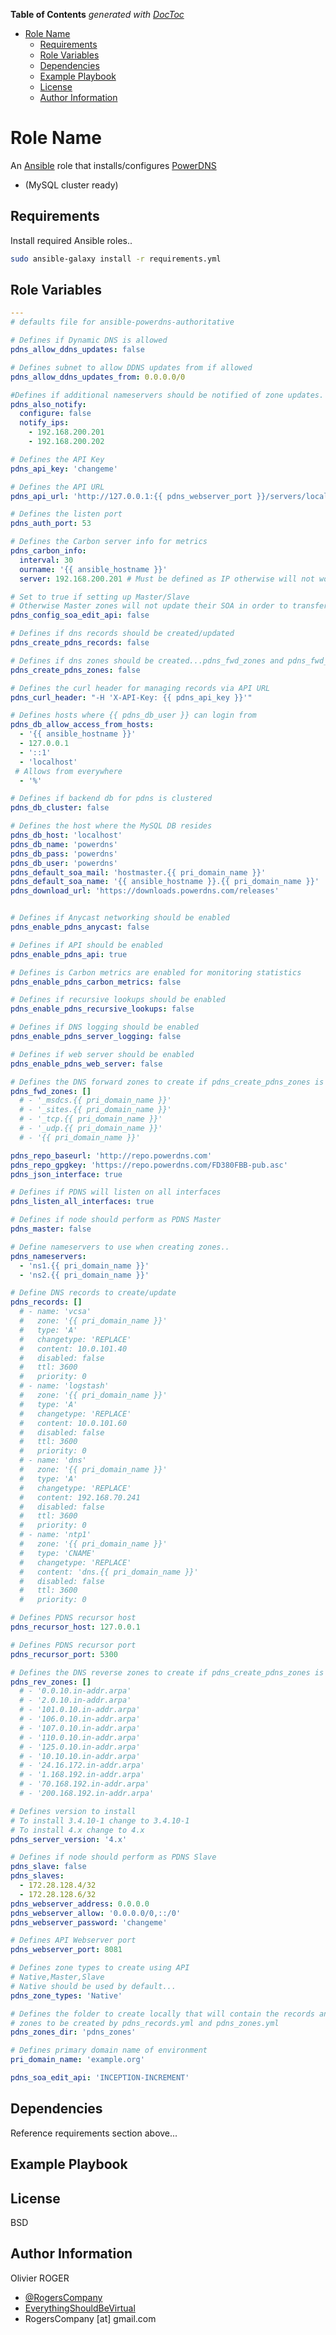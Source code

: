 <!-- START doctoc generated TOC please keep comment here to allow auto update -->
<!-- DON'T EDIT THIS SECTION, INSTEAD RE-RUN doctoc TO UPDATE -->
**Table of Contents**  *generated with [DocToc](https://github.com/thlorenz/doctoc)*

- [Role Name](#role-name)
  - [Requirements](#requirements)
  - [Role Variables](#role-variables)
  - [Dependencies](#dependencies)
  - [Example Playbook](#example-playbook)
  - [License](#license)
  - [Author Information](#author-information)

<!-- END doctoc generated TOC please keep comment here to allow auto update -->

# Role Name

An [Ansible](https://www.ansible.com) role that installs/configures [PowerDNS](https://www.powerdns.com/)

-   (MySQL cluster ready)

## Requirements

Install required Ansible roles..

```bash
sudo ansible-galaxy install -r requirements.yml
```

## Role Variables

```yaml
---
# defaults file for ansible-powerdns-authoritative

# Defines if Dynamic DNS is allowed
pdns_allow_ddns_updates: false

# Defines subnet to allow DDNS updates from if allowed
pdns_allow_ddns_updates_from: 0.0.0.0/0

#Defines if additional nameservers should be notified of zone updates.
pdns_also_notify:
  configure: false
  notify_ips:
    - 192.168.200.201
    - 192.168.200.202

# Defines the API Key
pdns_api_key: 'changeme'

# Defines the API URL
pdns_api_url: 'http://127.0.0.1:{{ pdns_webserver_port }}/servers/localhost/zones'

# Defines the listen port
pdns_auth_port: 53

# Defines the Carbon server info for metrics
pdns_carbon_info:
  interval: 30
  ourname: '{{ ansible_hostname }}'
  server: 192.168.200.201 # Must be defined as IP otherwise will not work

# Set to true if setting up Master/Slave
# Otherwise Master zones will not update their SOA in order to transfer
pdns_config_soa_edit_api: false

# Defines if dns records should be created/updated
pdns_create_pdns_records: false

# Defines if dns zones should be created...pdns_fwd_zones and pdns_fwd_zones
pdns_create_pdns_zones: false

# Defines the curl header for managing records via API URL
pdns_curl_header: "-H 'X-API-Key: {{ pdns_api_key }}'"

# Defines hosts where {{ pdns_db_user }} can login from
pdns_db_allow_access_from_hosts:
  - '{{ ansible_hostname }}'
  - 127.0.0.1
  - '::1'
  - 'localhost'
 # Allows from everywhere
  - '%'

# Defines if backend db for pdns is clustered
pdns_db_cluster: false

# Defines the host where the MySQL DB resides
pdns_db_host: 'localhost'
pdns_db_name: 'powerdns'
pdns_db_pass: 'powerdns'
pdns_db_user: 'powerdns'
pdns_default_soa_mail: 'hostmaster.{{ pri_domain_name }}'
pdns_default_soa_name: '{{ ansible_hostname }}.{{ pri_domain_name }}'
pdns_download_url: 'https://downloads.powerdns.com/releases'


# Defines if Anycast networking should be enabled
pdns_enable_pdns_anycast: false

# Defines if API should be enabled
pdns_enable_pdns_api: true

# Defines is Carbon metrics are enabled for monitoring statistics
pdns_enable_pdns_carbon_metrics: false

# Defines if recursive lookups should be enabled
pdns_enable_pdns_recursive_lookups: false

# Defines if DNS logging should be enabled
pdns_enable_pdns_server_logging: false

# Defines if web server should be enabled
pdns_enable_pdns_web_server: false

# Defines the DNS forward zones to create if pdns_create_pdns_zones is true
pdns_fwd_zones: []
  # - '_msdcs.{{ pri_domain_name }}'
  # - '_sites.{{ pri_domain_name }}'
  # - '_tcp.{{ pri_domain_name }}'
  # - '_udp.{{ pri_domain_name }}'
  # - '{{ pri_domain_name }}'

pdns_repo_baseurl: 'http://repo.powerdns.com'
pdns_repo_gpgkey: 'https://repo.powerdns.com/FD380FBB-pub.asc'
pdns_json_interface: true

# Defines if PDNS will listen on all interfaces
pdns_listen_all_interfaces: true

# Defines if node should perform as PDNS Master
pdns_master: false

# Define nameservers to use when creating zones..
pdns_nameservers:
  - 'ns1.{{ pri_domain_name }}'
  - 'ns2.{{ pri_domain_name }}'

# Define DNS records to create/update
pdns_records: []
  # - name: 'vcsa'
  #   zone: '{{ pri_domain_name }}'
  #   type: 'A'
  #   changetype: 'REPLACE'
  #   content: 10.0.101.40
  #   disabled: false
  #   ttl: 3600
  #   priority: 0
  # - name: 'logstash'
  #   zone: '{{ pri_domain_name }}'
  #   type: 'A'
  #   changetype: 'REPLACE'
  #   content: 10.0.101.60
  #   disabled: false
  #   ttl: 3600
  #   priority: 0
  # - name: 'dns'
  #   zone: '{{ pri_domain_name }}'
  #   type: 'A'
  #   changetype: 'REPLACE'
  #   content: 192.168.70.241
  #   disabled: false
  #   ttl: 3600
  #   priority: 0
  # - name: 'ntp1'
  #   zone: '{{ pri_domain_name }}'
  #   type: 'CNAME'
  #   changetype: 'REPLACE'
  #   content: 'dns.{{ pri_domain_name }}'
  #   disabled: false
  #   ttl: 3600
  #   priority: 0

# Defines PDNS recursor host
pdns_recursor_host: 127.0.0.1

# Defines PDNS recursor port
pdns_recursor_port: 5300

# Defines the DNS reverse zones to create if pdns_create_pdns_zones is true
pdns_rev_zones: []
  # - '0.0.10.in-addr.arpa'
  # - '2.0.10.in-addr.arpa'
  # - '101.0.10.in-addr.arpa'
  # - '106.0.10.in-addr.arpa'
  # - '107.0.10.in-addr.arpa'
  # - '110.0.10.in-addr.arpa'
  # - '125.0.10.in-addr.arpa'
  # - '10.10.10.in-addr.arpa'
  # - '24.16.172.in-addr.arpa'
  # - '1.168.192.in-addr.arpa'
  # - '70.168.192.in-addr.arpa'
  # - '200.168.192.in-addr.arpa'

# Defines version to install
# To install 3.4.10-1 change to 3.4.10-1
# To install 4.x change to 4.x
pdns_server_version: '4.x'

# Defines if node should perform as PDNS Slave
pdns_slave: false
pdns_slaves:
  - 172.28.128.4/32
  - 172.28.128.6/32
pdns_webserver_address: 0.0.0.0
pdns_webserver_allow: '0.0.0.0/0,::/0'
pdns_webserver_password: 'changeme'

# Defines API Webserver port
pdns_webserver_port: 8081

# Defines zone types to create using API
# Native,Master,Slave
# Native should be used by default...
pdns_zone_types: 'Native'

# Defines the folder to create locally that will contain the records and
# zones to be created by pdns_records.yml and pdns_zones.yml
pdns_zones_dir: 'pdns_zones'

# Defines primary domain name of environment
pri_domain_name: 'example.org'

pdns_soa_edit_api: 'INCEPTION-INCREMENT'
```

## Dependencies

Reference requirements section above...

## Example Playbook

## License

BSD

## Author Information

Olivier ROGER

-   [@RogersCompany](https://www.twitter.com/RogersCompany)
-   [EverythingShouldBeVirtual](http://everythingshouldbevirtual.com)
-   RogersCompany [at] gmail.com
